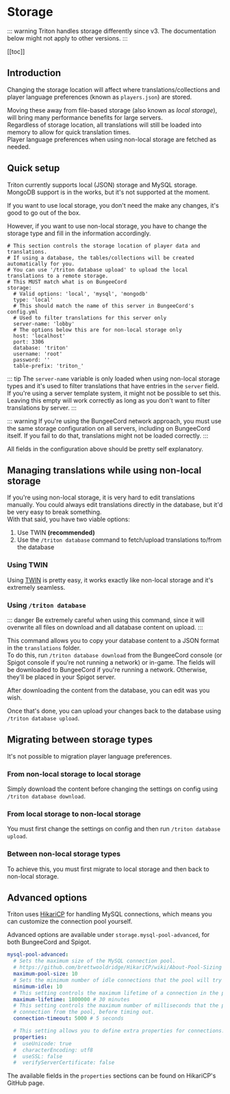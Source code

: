 # Storage

::: warning
Triton handles storage differently since v3. The documentation below
might not apply to other versions.
:::

[[toc]]

## Introduction

Changing the storage location will affect where translations/collections
and player language preferences (known as `players.json`) are stored.

Moving these away from file-based storage (also known as _local storage_),
will bring many performance benefits for large servers.  
Regardless of storage location, all translations will still be loaded into memory
to allow for quick translation times.  
Player language preferences when using non-local storage are fetched as needed.

## Quick setup

Triton currently supports local (JSON) storage and MySQL storage.
MongoDB support is in the works, but it's not supported at the moment.

If you want to use local storage, you don't need the make any changes, it's good to go out of the box.

However, if you want to use non-local storage, you have to change the storage type and fill in the information accordingly.

```yaml{7}
# This section controls the storage location of player data and translations.
# If using a database, the tables/collections will be created automatically for you.
# You can use '/triton database upload' to upload the local translations to a remote storage.
# This MUST match what is on BungeeCord
storage:
  # Valid options: 'local', 'mysql', 'mongodb'
  type: 'local'
  # This should match the name of this server in BungeeCord's config.yml
  # Used to filter translations for this server only
  server-name: 'lobby'
  # The options below this are for non-local storage only
  host: 'localhost'
  port: 3306
  database: 'triton'
  username: 'root'
  password: ''
  table-prefix: 'triton_'
```

::: tip
The `server-name` variable is only loaded when using non-local storage types
and it's used to filter translations that have entries in the `server` field.  
If you're using a server template system, it might not be possible to set this.
Leaving this empty will work correctly as long as you don't want to filter
translations by server.
:::

::: warning
If you're using the BungeeCord network approach, you must use the same storage configuration on all servers, including on BungeeCord itself.
If you fail to do that, translations might not be loaded correctly.
:::

All fields in the configuration above should be pretty self explanatory.

## Managing translations while using non-local storage

If you're using non-local storage, it is very hard to edit translations manually.
You could always edit translations directly in the database, but it'd be very
easy to break something.  
With that said, you have two viable options:

1. Use TWIN **(recommended)**
2. Use the `/triton database` command to fetch/upload translations to/from the database

### Using TWIN

Using [TWIN](./twin.md) is pretty easy, it works exactly like non-local storage and it's
extremely seamless.

### Using `/triton database`

::: danger
Be extremely careful when using this command, since it will overwrite all files on download
and all database content on upload.
:::

This command allows you to copy your database content to a JSON format in the
`translations` folder.  
To do this, run `/triton database download` from the BungeeCord console
(or Spigot console if you're not running a network) or in-game.
The fields will be downloaded to BungeeCord if you're running a network.
Otherwise, they'll be placed in your Spigot server.

After downloading the content from the database, you can edit was you wish.

Once that's done, you can upload your changes back to the database
using `/triton database upload`.

## Migrating between storage types

It's not possible to migration player language preferences.

### From non-local storage to local storage

Simply download the content before changing the settings on config
using `/triton database download`.

### From local storage to non-local storage

You must first change the settings on config and then run `/triton database upload`.

### Between non-local storage types

To achieve this, you must first migrate to local storage
and then back to non-local storage.

## Advanced options

Triton uses [HikariCP](https://github.com/brettwooldridge/HikariCP) for handling MySQL connections,
which means you can customize the connection pool yourself.

Advanced options are available under `storage.mysql-pool-advanced`, for both BungeeCord and Spigot.

```yaml
mysql-pool-advanced:
  # Sets the maximum size of the MySQL connection pool.
  # https://github.com/brettwooldridge/HikariCP/wiki/About-Pool-Sizing
  maximum-pool-size: 10
  # Sets the minimum number of idle connections that the pool will try to maintain.
  minimum-idle: 10
  # This setting controls the maximum lifetime of a connection in the pool in milliseconds.
  maximum-lifetime: 1800000 # 30 minutes
  # This setting controls the maximum number of milliseconds that the plugin will wait for a
  # connection from the pool, before timing out.
  connection-timeout: 5000 # 5 seconds

  # This setting allows you to define extra properties for connections.
  properties:
  #  useUnicode: true
  #  characterEncoding: utf8
  #  useSSL: false
  #  verifyServerCertificate: false
```

The available fields in the `properties` sections can be found on HikariCP's GitHub page.

